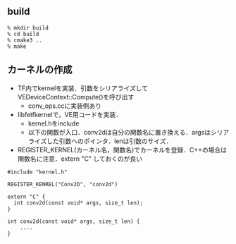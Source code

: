 ## build

    % mkdir build
    % cd build
    % cmake3 ..
    % make


## カーネルの作成

- TF内でkernelを実装．引数をシリアライズしてVEDeviceContext::Compute()を呼び出す
    - conv_ops.ccに実装例あり
- libfetfkernelで，VE用コードを実装．
    - kernel.hをinclude
    - 以下の関数が入口．conv2dは自分の関数名に置き換える．argsはシリアライズした引数へのポインタ．lenは引数のサイズ．
- REGISTER_KERNEL(カーネル名，関数名)でカーネルを登録．C++の場合は関数名に注意．extern "C" しておくのが良い


```
#include "kernel.h"

REGISTER_KENREL("Conv2D", "conv2d")

extern "C" {
  int conv2d(const void* args, size_t len);
}

int conv2d(const void* args, size_t len) {
    ....
}
```
